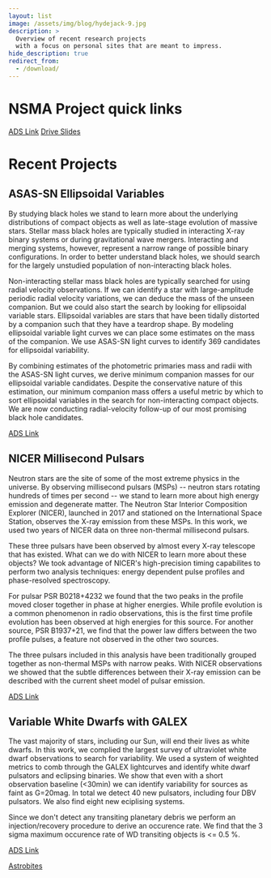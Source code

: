```yaml
---
layout: list
image: /assets/img/blog/hydejack-9.jpg
description: >
  Overview of recent research projects
  with a focus on personal sites that are meant to impress.
hide_description: true
redirect_from:
  - /download/
---
```


# NSMA Project quick links

[ADS Link](https://ui.adsabs.harvard.edu/abs/2017AJ....154..220F/abstract)
[Drive Slides](https://docs.google.com/presentation/d/107Wp4xE6EbcftSIMSXBJ9o3qjUS6UUWgaCKJ_yYKzUw/edit?usp=sharing)


# Recent Projects

## ASAS-SN Ellipsoidal Variables

By studying black holes we stand to learn more about the underlying distributions of compact objects as well as late-stage evolution of massive stars. Stellar mass black holes are typically studied in interacting X-ray binary systems or during gravitational wave mergers. Interacting and merging systems, however, represent a narrow range of possible binary configurations. In order to better understand black holes, we should search for the largely unstudied population of non-interacting black holes.

Non-interacting stellar mass black holes are typically searched for using radial velocity observations. If we can identify a star with large-amplitude periodic radial velocity variations, we can deduce the mass of the unseen companion. But we could also start the search by looking for ellipsoidal variable stars. Ellipsoidal variables are stars that have been tidally distorted by a companion such that they have a teardrop shape. By modeling ellipsoidal variable light curves we can place some estimates on the mass of the companion. We use ASAS-SN light curves to identify 369 candidates for ellipsoidal variability.

By combining estimates of the photometric primaries mass and radii with the ASAS-SN light curves, we derive minimum companion masses for our ellipsoidal variable candidates. Despite the conservative nature of this estimation, our minimum companion mass offers a useful metric by which to sort ellipsoidal variables in the search for non-interacting compact objects. We are now conducting radial-velocity follow-up of our most promising black hole candidates. 

[ADS Link](https://ui.adsabs.harvard.edu/abs/2021arXiv210502242R/abstract)


## NICER Millisecond Pulsars

Neutron stars are the site of some of the most extreme physics in the universe. By observing millisecond pulsars (MSPs) -- neutron stars rotating hundreds of times per second -- we stand to learn more about high energy emission and degenerate matter. The Neutron Star Interior Composition Explorer (NICER), launched in 2017 and stationed on the International Space Station, observes the X-ray emission from these MSPs. In this work, we used two years of NICER data on three non-thermal millisecond pulsars. 

These three pulsars have been observed by almost every X-ray telescope that has existed. What can we do with NICER to learn more about these objects? We took advantage of NICER's high-precision timing capabilites to perform two analysis techniques: energy dependent pulse profiles and phase-resolved spectroscopy. 

For pulsar PSR B0218+4232 we found that the two peaks in the profile moved closer together in phase at higher energies. While profile evolution is a common phenomenon in radio observations, this is the first time profile evolution has been observed at high energies for this source. For another source, PSR B1937+21, we find that the power law differs between the two profile pulses, a feature not observed in the other two sources. 

The three pulsars included in this analysis have been traditionally grouped together as non-thermal MSPs with narrow peaks. With NICER observations we showed that the subtle differences between their X-ray emission can be described with the current sheet model of pulsar emission.

[ADS Link](https://ui.adsabs.harvard.edu/abs/2020ApJ...892..150R/abstract)

## Variable White Dwarfs with GALEX

The vast majority of stars, including our Sun, will end their lives as white dwarfs. In this work, we complied the largest survey of ultraviolet white dwarf observations to search for variability. We used a system of weighted metrics to comb through the GALEX lightcurves and identify white dwarf pulsators and eclipsing binaries. We show that even with a short observation baseline (<30min) we can identify variability for sources as faint as G=20mag. In total we detect 40 new pulsators, including four DBV pulsators. We also find eight new eciplising systems. 

Since we don't detect any transiting planetary debris we perform an injection/recovery procedure to derive an occurence rate. We find that the 3 sigma maximum occurence rate of WD transiting objects is <= 0.5 %.

[ADS Link](https://ui.adsabs.harvard.edu/abs/2019MNRAS.486.4574R/abstract)

[Astrobites](https://astrobites.org/2018/12/19/galex_wds/)



[blog]: /
[portfolio]: https://hydejack.com/examples/
[resume]: https://hydejack.com/resume/
[download]: https://hydejack.com/download/
[welcome]: https://hydejack.com/
[forms]: https://hydejack.com/forms-by-example/

[features]: #features
[news]: #build-an-audience
[syntax]: syntax-highlighting
[latex]: #beautiful-math
[dark]: https://hydejack.com/blog/hydejack/2018-09-01-introducing-dark-mode/
[search]: https://hydejack.com/#_search-input
[grid]: https://hydejack.com/blog/hydejack/

[lic]: LICENSE.md
[pro]: licenses/PRO.md
[docs]: docs/README.md
[ofln]: docs/advanced.md#enabling-offline-support
[math]: docs/writing.md#adding-math

[kit]: https://github.com/hydecorp/hydejack-starter-kit/archive/v9.0.3.zip
[src]: https://github.com/hydecorp/hydejack
[gem]: https://rubygems.org/gems/jekyll-theme-hydejack
[buy]: https://gum.co/nuOluY
[nfy]: https://app.netlify.com/start/deploy?repository=https://github.com/hydecorp/hydejack-starter-kit
[dtn]: https://www.netlify.com/img/deploy/button.svg

[gpss]: https://developers.google.com/speed/pagespeed/insights/?url=https%3A%2F%2Fhydejack.com%2Fdocs%2F
[rouge]: http://rouge.jneen.net
[katex]: https://khan.github.io/KaTeX/
[mathjax]: https://www.mathjax.org/
[tinyletter]: https://tinyletter.com/
